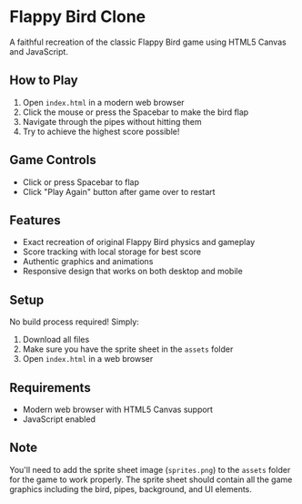 # Flappy Bird Clone

A faithful recreation of the classic Flappy Bird game using HTML5 Canvas and JavaScript.

## How to Play

1. Open `index.html` in a modern web browser
2. Click the mouse or press the Spacebar to make the bird flap
3. Navigate through the pipes without hitting them
4. Try to achieve the highest score possible!

## Game Controls

- Click or press Spacebar to flap
- Click "Play Again" button after game over to restart

## Features

- Exact recreation of original Flappy Bird physics and gameplay
- Score tracking with local storage for best score
- Authentic graphics and animations
- Responsive design that works on both desktop and mobile

## Setup

No build process required! Simply:
1. Download all files
2. Make sure you have the sprite sheet in the `assets` folder
3. Open `index.html` in a web browser

## Requirements

- Modern web browser with HTML5 Canvas support
- JavaScript enabled

## Note

You'll need to add the sprite sheet image (`sprites.png`) to the `assets` folder for the game to work properly. The sprite sheet should contain all the game graphics including the bird, pipes, background, and UI elements. 